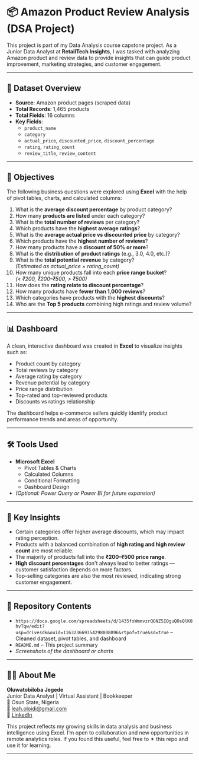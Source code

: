 # 📦 Amazon Product Review Analysis (DSA Project)

This project is part of my Data Analysis course capstone project. As a Junior Data Analyst at **RetailTech Insights**, I was tasked with analyzing Amazon product and review data to provide insights that can guide product improvement, marketing strategies, and customer engagement.

---

## 📁 Dataset Overview
- **Source**: Amazon product pages (scraped data)
- **Total Records**: 1,465 products
- **Total Fields**: 16 columns
- **Key Fields**:  
  - `product_name`  
  - `category`  
  - `actual_price`, `discounted_price`, `discount_percentage`  
  - `rating`, `rating_count`  
  - `review_title`, `review_content`

---

## 🎯 Objectives

The following business questions were explored using **Excel** with the help of pivot tables, charts, and calculated columns:

1. What is the **average discount percentage** by product category?
2. How many **products are listed** under each category?
3. What is the **total number of reviews** per category?
4. Which products have the **highest average ratings**?
5. What is the **average actual price vs discounted price** by category?
6. Which products have the **highest number of reviews**?
7. How many products have a **discount of 50% or more**?
8. What is the **distribution of product ratings** (e.g., 3.0, 4.0, etc.)?
9. What is the **total potential revenue** by category?  
   *(Estimated as actual_price × rating_count)*
10. How many unique products fall into each **price range bucket**?  
    *(< ₹200, ₹200–₹500, > ₹500)*
11. How does the **rating relate to discount percentage**?
12. How many products have **fewer than 1,000 reviews**?
13. Which categories have products with the **highest discounts**?
14. Who are the **Top 5 products** combining high ratings and review volume?

---

## 📊 Dashboard

A clean, interactive dashboard was created in **Excel** to visualize insights such as:
- Product count by category  
- Total reviews by category  
- Average rating by category  
- Revenue potential by category  
- Price range distribution  
- Top-rated and top-reviewed products  
- Discounts vs ratings relationship

The dashboard helps e-commerce sellers quickly identify product performance trends and areas of opportunity.

---

## 🛠 Tools Used
- **Microsoft Excel**
  - Pivot Tables & Charts
  - Calculated Columns
  - Conditional Formatting
  - Dashboard Design
- *(Optional: Power Query or Power BI for future expansion)*

---

## 📌 Key Insights
- Certain categories offer higher average discounts, which may impact rating perception.
- Products with a balanced combination of **high rating and high review count** are most reliable.
- The majority of products fall into the **₹200–₹500 price range**.
- **High discount percentages** don't always lead to better ratings — customer satisfaction depends on more factors.
- Top-selling categories are also the most reviewed, indicating strong customer engagement.

---

## 📁 Repository Contents

- `https://docs.google.com/spreadsheets/d/1435fxWmmvzrQGNZ5IOguQOsQlK8hvTqw/edit?usp=drivesdk&ouid=116323669354298808896&rtpof=true&sd=true` – Cleaned dataset, pivot tables, and dashboard
- `README.md` – This project summary
- *Screenshots of the dashboard or charts*

---

## 🙋‍♀️ About Me

**Oluwatobiloba Jegede**  
Junior Data Analyst | Virtual Assistant | Bookkeeper  
📍 Osun State, Nigeria  
📧 leah.oloidi@gmail.com  
🔗 [LinkedIn](https://bit.ly/OluwatobilobaJegedeLinkedin)

This project reflects my growing skills in data analysis and business intelligence using Excel. I’m open to collaboration and new opportunities in remote analytics roles.
If you found this useful, feel free to ✴ this repo and use it for learning.

---
